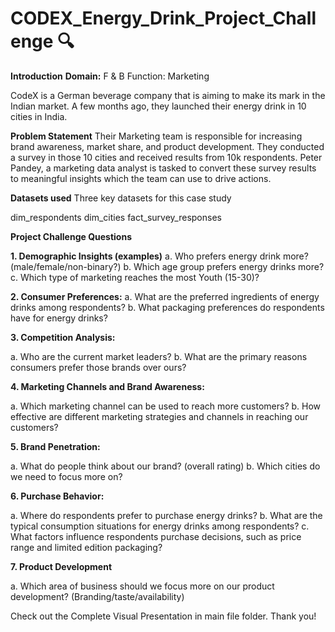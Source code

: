 # CODEX_Energy_Drink_Project_Challenge 🔍

**Introduction**
**Domain:** F & B Function: Marketing

CodeX is a German beverage company that is aiming to make its mark in the Indian market. A few months ago, they launched their energy drink in 10 cities in India.

**Problem Statement**
Their Marketing team is responsible for increasing brand awareness, market share, and product development. They conducted a survey in those 10 cities and received results from 10k respondents. Peter Pandey, a marketing data analyst is tasked to convert these survey results to meaningful insights which the team can use to drive actions.

**Datasets used**
Three key datasets for this case study

dim_respondents
dim_cities
fact_survey_responses

**Project Challenge Questions**
                  
**1. Demographic Insights (examples)**
   a. Who prefers energy drink more? (male/female/non-binary?)
   b. Which age group prefers energy drinks more?
   c. Which type of marketing reaches the most Youth (15-30)?

**2. Consumer Preferences:**
  a. What are the preferred ingredients of energy drinks among respondents?
  b. What packaging preferences do respondents have for energy drinks?

**3. Competition Analysis:**

  a. Who are the current market leaders?
  b. What are the primary reasons consumers prefer those brands over ours?

**4. Marketing Channels and Brand Awareness:**

  a. Which marketing channel can be used to reach more customers?
  b. How effective are different marketing strategies and channels in reaching our customers?

**5. Brand Penetration:**

  a. What do people think about our brand? (overall rating)
  b. Which cities do we need to focus more on?

**6. Purchase Behavior:**

  a. Where do respondents prefer to purchase energy drinks?
  b. What are the typical consumption situations for energy drinks among respondents?
  c. What factors influence respondents purchase decisions, such as price range and limited edition packaging?

**7. Product Development**
   
  a. Which area of business should we focus more on our product development? (Branding/taste/availability)
  
Check out the Complete Visual Presentation in main file folder. Thank you!
